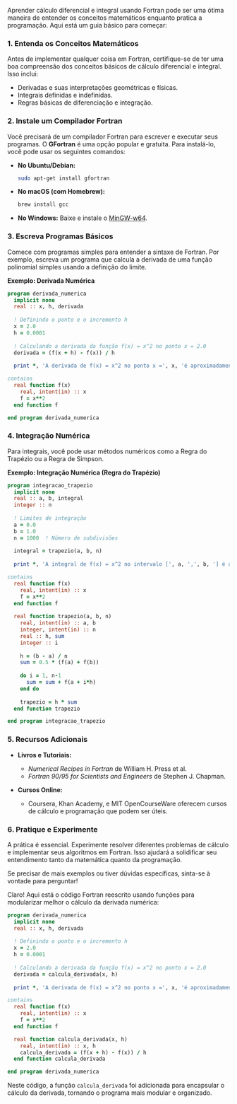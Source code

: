 
Aprender cálculo diferencial e integral usando Fortran pode ser uma ótima maneira de entender os conceitos matemáticos enquanto pratica a programação. Aqui está um guia básico para começar:

### 1. **Entenda os Conceitos Matemáticos**

Antes de implementar qualquer coisa em Fortran, certifique-se de ter uma boa compreensão dos conceitos básicos de cálculo diferencial e integral. Isso inclui:
- Derivadas e suas interpretações geométricas e físicas.
- Integrais definidas e indefinidas.
- Regras básicas de diferenciação e integração.

### 2. **Instale um Compilador Fortran**

Você precisará de um compilador Fortran para escrever e executar seus programas. O **GFortran** é uma opção popular e gratuita. Para instalá-lo, você pode usar os seguintes comandos:

- **No Ubuntu/Debian:**
  ```sh
  sudo apt-get install gfortran
  ```

- **No macOS (com Homebrew):**
  ```sh
  brew install gcc
  ```

- **No Windows:**
  Baixe e instale o [MinGW-w64](http://mingw-w64.org/doku.php/download).

### 3. **Escreva Programas Básicos**

Comece com programas simples para entender a sintaxe de Fortran. Por exemplo, escreva um programa que calcula a derivada de uma função polinomial simples usando a definição do limite.

**Exemplo: Derivada Numérica**

```fortran
program derivada_numerica
  implicit none
  real :: x, h, derivada
  
  ! Definindo o ponto e o incremento h
  x = 2.0
  h = 0.0001
  
  ! Calculando a derivada da função f(x) = x^2 no ponto x = 2.0
  derivada = (f(x + h) - f(x)) / h
  
  print *, 'A derivada de f(x) = x^2 no ponto x =', x, 'é aproximadamente', derivada

contains
  real function f(x)
    real, intent(in) :: x
    f = x**2
  end function f

end program derivada_numerica
```

### 4. **Integração Numérica**

Para integrais, você pode usar métodos numéricos como a Regra do Trapézio ou a Regra de Simpson.

**Exemplo: Integração Numérica (Regra do Trapézio)**

```fortran
program integracao_trapezio
  implicit none
  real :: a, b, integral
  integer :: n
  
  ! Limites de integração
  a = 0.0
  b = 1.0
  n = 1000  ! Número de subdivisões
  
  integral = trapezio(a, b, n)
  
  print *, 'A integral de f(x) = x^2 no intervalo [', a, ',', b, '] é aproximadamente', integral

contains
  real function f(x)
    real, intent(in) :: x
    f = x**2
  end function f
  
  real function trapezio(a, b, n)
    real, intent(in) :: a, b
    integer, intent(in) :: n
    real :: h, sum
    integer :: i
    
    h = (b - a) / n
    sum = 0.5 * (f(a) + f(b))
    
    do i = 1, n-1
      sum = sum + f(a + i*h)
    end do
    
    trapezio = h * sum
  end function trapezio

end program integracao_trapezio
```

### 5. **Recursos Adicionais**

- **Livros e Tutoriais:**
  - *Numerical Recipes in Fortran* de William H. Press et al.
  - *Fortran 90/95 for Scientists and Engineers* de Stephen J. Chapman.

- **Cursos Online:**
  - Coursera, Khan Academy, e MIT OpenCourseWare oferecem cursos de cálculo e programação que podem ser úteis.

### 6. **Pratique e Experimente**

A prática é essencial. Experimente resolver diferentes problemas de cálculo e implementar seus algoritmos em Fortran. Isso ajudará a solidificar seu entendimento tanto da matemática quanto da programação.

Se precisar de mais exemplos ou tiver dúvidas específicas, sinta-se à vontade para perguntar!


Claro! Aqui está o código Fortran reescrito usando funções para modularizar melhor o cálculo da derivada numérica:

```fortran
program derivada_numerica
  implicit none
  real :: x, h, derivada
  
  ! Definindo o ponto e o incremento h
  x = 2.0
  h = 0.0001
  
  ! Calculando a derivada da função f(x) = x^2 no ponto x = 2.0
  derivada = calcula_derivada(x, h)
  
  print *, 'A derivada de f(x) = x^2 no ponto x =', x, 'é aproximadamente', derivada

contains
  real function f(x)
    real, intent(in) :: x
    f = x**2
  end function f

  real function calcula_derivada(x, h)
    real, intent(in) :: x, h
    calcula_derivada = (f(x + h) - f(x)) / h
  end function calcula_derivada

end program derivada_numerica
```

Neste código, a função `calcula_derivada` foi adicionada para encapsular o cálculo da derivada, tornando o programa mais modular e organizado.